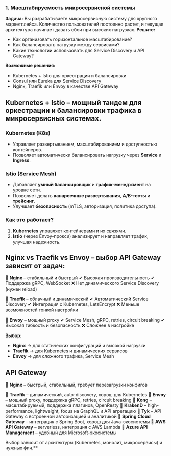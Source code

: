 ### **1. Масштабируемость микросервисной системы**

**Задача:**
Вы разрабатываете микросервисную систему для крупного маркетплейса. Количество пользователей постоянно растет, и текущая архитектура начинает давать сбои при высоких нагрузках.
**Решите:**

* Как организовать горизонтальное масштабирование?
* Как балансировать нагрузку между сервисами?
* Какие технологии использовать для Service Discovery и API Gateway?

**Возможные решения:**

* Kubernetes + Istio для оркестрации и балансировки
* Consul или Eureka для Service Discovery
* Nginx, Traefik или Envoy в качестве API Gateway

## **Kubernetes + Istio** – мощный тандем для **оркестрации** и **балансировки** трафика в микросервисных системах.

### **Kubernetes (K8s)**

* Управляет развертыванием, масштабированием и доступностью контейнеров.
* Позволяет автоматически балансировать нагрузку через **Service** и **Ingress**.

### **Istio (Service Mesh)**

* Добавляет **умный балансировщик** и **трафик-менеджмент** на уровне сети.
* Позволяет делать **канареечные развертывания**, **A/B-тесты** и **трейсинг**.
* Улучшает **безопасность** (mTLS, авторизация, политика доступа).

### **Как это работает?**

1. **Kubernetes** управляет контейнерами и их связями.
2. **Istio** (через Envoy-прокси) анализирует и направляет трафик, улучшая надежность.


## **Nginx vs Traefik vs Envoy** – выбор **API Gateway** зависит от задач:

🔹 **Nginx** – стабильный и быстрый
✔ Высокая производительность
✔ Поддержка gRPC, WebSocket
❌ Нет динамического Service Discovery (нужен reload)

🔹 **Traefik** – облачный и динамический
✔ Автоматический Service Discovery
✔ Интеграция с Kubernetes, LetsEncrypt
❌ Меньше возможностей тонкой настройки

🔹 **Envoy** – мощный proxy
✔ Service Mesh, gRPC, retries, circuit breaking
✔ Высокая гибкость и безопасность
❌ Сложнее в настройке

 **Выбор:**

* **Nginx** → для статических конфигураций и высокой нагрузки
* **Traefik** → для Kubernetes и динамических сервисов
* **Envoy** → для сложного трафика, Service Mesh

## API Gateway

🔹 **Nginx** – быстрый, стабильный, требует перезагрузки конфигов

🔹 **Traefik** – динамический, auto-discovery, хорош для Kubernetes
🔹 **Envoy** – мощный proxy, поддержка gRPC, retries, circuit breaking
🔹 **Kong** – масштабируемый, поддержка плагинов, OpenResty
🔹 **KrakenD** – high-performance, lightweight, focus на GraphQL и API агрегацию
🔹 **Tyk** – API Gateway с встроенной авторизацией и аналитикой
🔹 **Spring Cloud Gateway** – интеграция с Spring Boot, хорош для Java-экосистемы
🔹 **AWS API Gateway** – serverless, интеграция с AWS Lambda
🔹 **Azure API Management** – удобный для Microsoft-экосистемы

Выбор зависит от архитектуры (Kubernetes, монолит, микросервисы) и нужных фич.**

